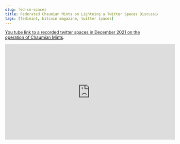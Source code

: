 ```yaml
---
slug: fed-cm-spaces
title: Federated Chaumian Mints on Lightning a Twitter Spaces Discussion
tags: [fedimint, bitcoin magazine, twitter spaces]
---
```


[You tube link to a recorded twitter spaces in December 2021 on the operation of Chaumian Mints](https://www.youtube.com/watch?v=A_7-DsreUQg).

<iframe width="560" height="315" src="https://www.youtube.com/embed/A_7-DsreUQg" title="YouTube video player" frameborder="0" allow="accelerometer; autoplay; clipboard-write; encrypted-media; gyroscope; picture-in-picture" allowfullscreen></iframe>